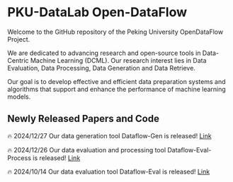 #  PKU-DataLab Open-DataFlow
Welcome to the GitHub repository of the Peking University OpenDataFlow Project.

We are dedicated to advancing research and open-source tools in Data-Centric Machine Learning (DCML). Our research interest lies in Data Evaluation, Data Processing, Data Generation and Data Retrieve.

Our goal is to develop effective and efficient data preparation systems and algorithms that support and enhance the performance of machine learning models.

## Newly Released Papers and Code
🔥 2024/12/27  Our data generation tool Dataflow-Gen is released! [Link](https://github.com/Open-DataFlow/DataFlow-Gen)

🔥 2024/12/26  Our data evaluation and processing tool Dataflow-Eval-Process is released! [Link](https://github.com/Open-DataFlow/DataFlow-Eval-Process)

🔥 2024/10/14  Our data evaluation tool Dataflow-Eval is released! [Link](https://github.com/Open-DataFlow/DataFlow-Eval-Process)


